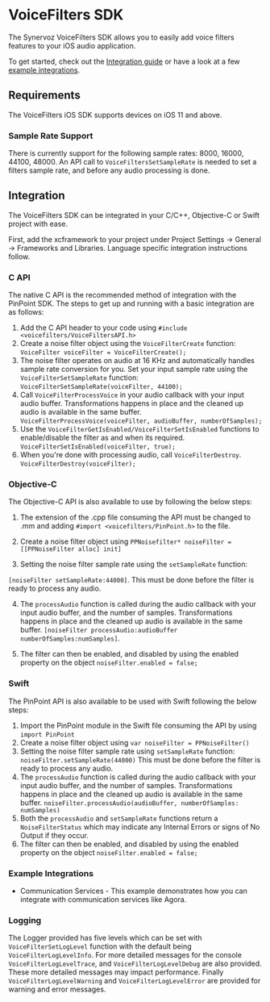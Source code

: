 # VoiceFilters SDK

The Synervoz VoiceFilters SDK allows you to easily add voice filters features to your iOS audio application.

To get started, check out the [Integration guide](#Integration) or have a look at a few [example integrations](#Example-Integrations).

## Requirements

The VoiceFilters iOS SDK supports devices on iOS 11 and above. 

### Sample Rate Support

There is currently support for the following sample rates: 8000, 16000, 44100, 48000. An API call to `VoiceFiltersSetSampleRate` is needed to set a filters sample rate, and before any audio processing is done.

## Integration

The VoiceFilters SDK can be integrated in your C/C++, Objective-C or Swift project with ease. 

First, add the xcframework to your project under Project Settings → General → Frameworks and Libraries. Language specific integration instructions follow. 

### C API

The native C API is the recommended method of integration with the PinPoint SDK. The steps to get up and running with a basic integration are as follows: 

1. Add the C API header to your code using `#include <voicefilters/VoiceFiltersAPI.h>`
2. Create a noise filter object using the `VoiceFilterCreate` function:
`VoiceFilter voiceFilter = VoiceFilterCreate();` 
3. The noise filter operates on audio at 16 KHz and automatically handles sample rate conversion for you. Set your input sample rate using the `VoiceFilterSetSampleRate` function:
`VoiceFilterSetSampleRate(voiceFilter, 44100);`
4. Call `VoiceFilterProcessVoice` in your audio callback with your input audio buffer. Transformations happens in place and the cleaned up audio is available in the same buffer. 
`VoiceFilterProcessVoice(voiceFilter, audioBuffer, numberOfSamples);`
5. Use the `VoiceFilterGetIsEnabled/VoiceFilterSetIsEnabled` functions to enable/disable the filter as and when its required.
`VoiceFilterSetIsEnabled(voiceFilter, true);`
6. When you're done with processing audio, call `VoiceFilterDestroy`.
`VoiceFilterDestroy(voiceFilter);`

### Objective-C

The Objective-C API is also available to use by following the below steps:

1. The extension of the .cpp file consuming the API must be changed to .mm and adding `#import <voicefilters/PinPoint.h>` to the file.

2. Create a noise filter object using `PPNoisefilter* noiseFilter = [[PPNoiseFilter alloc] init]`  

3. Setting the noise filter sample rate using the `setSampleRate` function: 

`[noiseFilter setSampleRate:44000]`. This must be done before the filter is ready to process any audio.

4. The `processAudio` function is called during the audio callback with your input audio buffer, and the number of samples. Transformations happens in place and the cleaned up audio is available in the same buffer. `[noiseFilter processAudio:audioBuffer numberOfSamples:numSamples]`.

5. The filter can then be enabled, and disabled by using the enabled property on the object `noiseFilter.enabled = false;`

### Swift

The PinPoint API is also available to be used with Swift following the below steps:

1. Import the PinPoint module in the Swift file consuming the API by using `import PinPoint`
2. Create a noise filter object using `var noiseFilter = PPNoiseFilter()`
3. Setting the noise filter sample rate using `setSampleRate` function: `noiseFilter.setSampleRate(44000)` This must be done before the filter is ready to process any audio.
 4. The `processAudio` function is called during the audio callback with your input audio buffer, and the number of samples. Transformations happens in place and the cleaned up audio is available in the same buffer. `noiseFilter.processAudio(audioBuffer, numberOfSamples: numSamples)`
5. Both the `processAudio` and `setSampleRate` functions return a `NoiseFilterStatus` which may indicate any Internal Errors or signs of No Output if they occur.
6. The filter can then be enabled, and disabled by using the enabled property on the object `noiseFilter.enabled = false;`

### Example Integrations

- Communication Services - This example demonstrates how you can integrate with communication services like Agora.

### Logging

The Logger provided has five levels which can be set with `VoiceFilterSetLogLevel` function with the default being `VoiceFilterLogLevelInfo`. For more detailed messages for the console `VoiceFilterLogLevelTrace`, and `VoiceFilterLogLevelDebug` are also provided. These more detailed messages may impact performance. Finally `VoiceFilterLogLevelWarning` and `VoiceFilterLogLevelError` are provided for warning and error messages.
